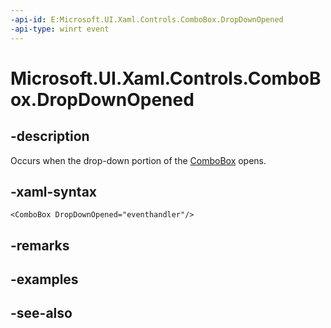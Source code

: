 ```yaml
---
-api-id: E:Microsoft.UI.Xaml.Controls.ComboBox.DropDownOpened
-api-type: winrt event
---
```


<!-- Event syntax
public event Windows.Foundation.EventHandler DropDownOpened<object>
-->

# Microsoft.UI.Xaml.Controls.ComboBox.DropDownOpened

## -description
Occurs when the drop-down portion of the [ComboBox](combobox.md) opens.

## -xaml-syntax
```xaml
<ComboBox DropDownOpened="eventhandler"/>
```


## -remarks

## -examples

## -see-also
